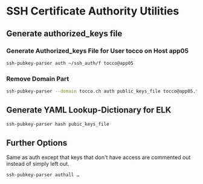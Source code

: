 # SSH Certificate Authority Utilities

## Generate authorized_keys file

### Generate Authorized_keys File for User tocco on Host app05
```bash
ssh-pubkey-parser auth ~/ssh_auth/f tocco@app05
```

### Remove Domain Part
```bash
ssh-pubkey-parser --domain tocco.ch auth public_keys_file tocco@app05.tocco.ch
```

## Generate YAML Lookup-Dictionary for ELK
```bash
ssh-pubkey-parser hash pubic_keys_file
```

## Further Options

Same as auth except that keys that don't have access are commented out instead
of simply left out.
```bash
ssh-pubkey-parser authall …
```
